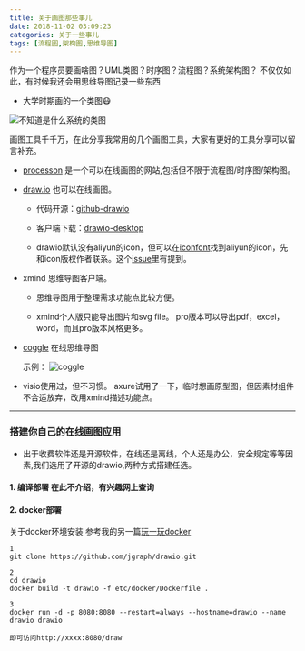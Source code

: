 ```yaml
---
title: 关于画图那些事儿
date: 2018-11-02 03:09:23
categories: 关于一些事儿
tags: [流程图,架构图,思维导图]
---
```


作为一个程序员要画啥图？UML类图？时序图？流程图？系统架构图？
不仅仅如此，有时候我还会用思维导图记录一些东西

  - 大学时期画的一个类图😷

![不知道是什么系统的类图](https://github.com/Scofieldsu/Image_hosting/blob/master/blog/psb.jpeg?raw=true)

画图工具千千万，在此分享我常用的几个画图工具，大家有更好的工具分享可以留言补充。

- [processon](https://www.processon.com/) 是一个可以在线画图的网站,包括但不限于流程图/时序图/架构图。

- [draw.io](https://www.draw.io/) 也可以在线画图。
   - 代码开源：[github-drawio](https://github.com/jgraph/drawio)

   - 客户端下载：[drawio-desktop](https://github.com/jgraph/drawio-desktop/releases)

   - drawio默认没有aliyun的icon，但可以在[iconfont](http://iconfont.cn/home/index)找到aliyun的icon，先和icon版权作者联系。这个[issue](https://github.com/jgraph/drawio/issues/326)里有提到。


- xmind 思维导图客户端。

  - 思维导图用于整理需求功能点比较方便。

  - xmind个人版只能导出图片和svg file。 pro版本可以导出pdf，excel，word，而且pro版本风格更多。

- [coggle](https://coggle.it/) 在线思维导图

  示例：
  ![coggle](https://github.com/Scofieldsu/Image_hosting/blob/master/blog/Snip20181102_1.png?raw=true)

- visio使用过，但不习惯。 axure试用了一下，临时想画原型图，但因素材组件不合适放弃，改用xmind描述功能点。

---

### 搭建你自己的在线画图应用

- 出于收费软件还是开源软件，在线还是离线，个人还是办公，安全规定等等因素,我们选用了开源的drawio,两种方式搭建任选。

#### 1. 编译部署 在此不介绍，有兴趣网上查询

#### 2. docker部署

关于docker环境安装 参考我的另一篇[玩一玩docker](https://hush-1.info/2017/05/08/%E7%8E%A9%E4%B8%80%E7%8E%A9docker/)
``` shell
1
git clone https://github.com/jgraph/drawio.git

2
cd drawio
docker build -t drawio -f etc/docker/Dockerfile .

3
docker run -d -p 8080:8080 --restart=always --hostname=drawio --name drawio drawio

即可访问http://xxxx:8080/draw

```
